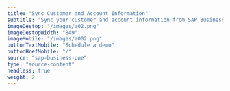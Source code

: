 ```yaml
---
title: "Sync Customer and Account Information"
subtitle: "Sync your customer and account information from SAP Business One to our B2B Trade Store."
imageDestop: "/images/a02.png"
imageDestopWidth: "849"
imageMobile: "/images/a002.png"
buttonTextMobile: "Schedule a demo"
buttonHrefMobile: "/"
source: "sap-business-one"
type: "source-content"
headless: true
weight: 2
---
```

